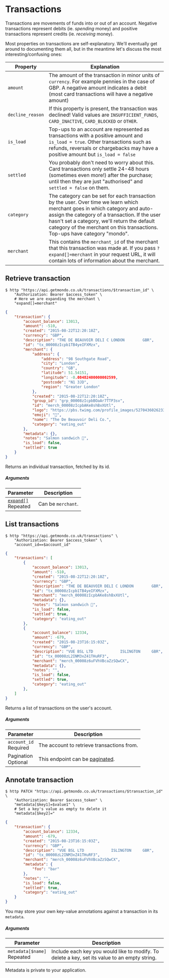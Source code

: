 # Transactions

Transactions are movements of funds into or out of an account. Negative transactions represent debits (ie. *spending* money) and positive transactions represent credits (ie. *receiving* money).


Most properties on transactions are self-explanatory. We'll eventually get around to documenting them all, but in the meantime
let's discuss the most interesting/confusing ones:

Property         | Explanation
---------------- | --------------
`amount`         | The amount of the transaction in minor units of `currency`. For example pennies in the case of GBP. A negative amount indicates a debit (most card transactions will have a negative amount)
`decline_reason` | If this property is present, the transaction was declined! Valid values are `INSUFFICIENT_FUNDS`, `CARD_INACTIVE`, `CARD_BLOCKED` or `OTHER`.
`is_load`        | Top-ups to an account are represented as transactions with a positive amount and `is_load = true`. Other transactions such as refunds, reversals or chargebacks may have a positive amount but `is_load = false`
`settled`        | You probably don't need to worry about this. Card transactions only settle 24-48 hours (sometimes even more!) after the purchase; until then they are just "authorised" and `settled = false` on them.
`category`       | The category can be set for each transaction by the user. Over time we learn which merchant goes in which category and auto-assign the category of a transaction. If the user hasn't set a category, we'll return the default category of the merchant on this transactions. Top-ups have category "mondo".
`merchant`       | This contains the `merchant_id` of the merchant that this transaction was made at. If you pass `?expand[]=merchant` in your request URL, it will contain lots of information about the merchant.

## Retrieve transaction

```shell
$ http "https://api.getmondo.co.uk/transactions/$transaction_id" \
    "Authorization: Bearer $access_token" \
    # Here we are expanding the merchant \
    "expand[]=merchant"
```

```json
{
    "transaction": {
        "account_balance": 13013,
        "amount": -510,
        "created": "2015-08-22T12:20:18Z",
        "currency": "GBP",
        "description": "THE DE BEAUVOIR DELI C LONDON        GBR",
        "id": "tx_00008zIcpb1TB4yeIFXMzx",
        "merchant": {
            "address": {
                "address": "98 Southgate Road",
                "city": "London",
                "country": "GB",
                "latitude": 51.54151,
                "longitude": -0.08482400000002599,
                "postcode": "N1 3JD",
                "region": "Greater London"
            },
            "created": "2015-08-22T12:20:18Z",
            "group_id": "grp_00008zIcpbBOaAr7TTP3sv",
            "id": "merch_00008zIcpbAKe8shBxXUtl",
            "logo": "https://pbs.twimg.com/profile_images/527043602623389696/68_SgUWJ.jpeg",
            "emoji": "🍞",
            "name": "The De Beauvoir Deli Co.",
            "category": "eating_out"
        },
        "metadata": {},
        "notes": "Salmon sandwich 🍞",
        "is_load": false,
        "settled": true
    }
}
```

Returns an individual transaction, fetched by its id.

##### Arguments

<span class="hide">Parameter</span> | <span class="hide">Description</span>
------------------------------------|--------------------------------------
[`expand[]`](#expanding-objects)<br><span class="label">Repeated</span>|Can be `merchant`.


## List transactions

```shell
$ http "https://api.getmondo.co.uk/transactions" \
    "Authorization: Bearer $access_token" \
    "account_id==$account_id"
```

```json
{
    "transactions": [
        {
            "account_balance": 13013,
            "amount": -510,
            "created": "2015-08-22T12:20:18Z",
            "currency": "GBP",
            "description": "THE DE BEAUVOIR DELI C LONDON        GBR",
            "id": "tx_00008zIcpb1TB4yeIFXMzx",
            "merchant": "merch_00008zIcpbAKe8shBxXUtl",
            "metadata": {},
            "notes": "Salmon sandwich 🍞",
            "is_load": false,
            "settled": true,
            "category": "eating_out"
        },
        {
            "account_balance": 12334,
            "amount": -679,
            "created": "2015-08-23T16:15:03Z",
            "currency": "GBP",
            "description": "VUE BSL LTD            ISLINGTON     GBR",
            "id": "tx_00008zL2INM3xZ41THuRF3",
            "merchant": "merch_00008z6uFVhVBcaZzSQwCX",
            "metadata": {},
            "notes": "",
            "is_load": false,
            "settled": true,
            "category": "eating_out"
        },
    ]
}
```

Returns a list of transactions on the user's account.

##### Arguments

<span class="hide">Parameter</span> | <span class="hide">Description</span>
------------------------------------|--------------------------------------
`account_id`<br><span class="label notice">Required</span>|The account to retrieve transactions from.
Pagination<br><span class="label">Optional</span>|This endpoint can be [paginated](#pagination).

## Annotate transaction

```shell
$ http PATCH "https://api.getmondo.co.uk/transactions/$transaction_id" \
    "Authorization: Bearer $access_token" \
    "metadata[$key1]=$value1" \
    # Set a key's value as empty to delete it
    "metadata[$key2]="
```

```json
{
    "transaction": {
        "account_balance": 12334,
        "amount": -679,
        "created": "2015-08-23T16:15:03Z",
        "currency": "GBP",
        "description": "VUE BSL LTD            ISLINGTON     GBR",
        "id": "tx_00008zL2INM3xZ41THuRF3",
        "merchant": "merch_00008z6uFVhVBcaZzSQwCX",
        "metadata": {
            "foo": "bar"
        },
        "notes": "",
        "is_load": false,
        "settled": true,
        "category": "eating_out"
    }
}
```

You may store your own key-value annotations against a transaction in its `metadata`.

##### Arguments

<span class="hide">Parameter</span> | <span class="hide">Description</span>
------------------------------------|--------------------------------------
`metadata[$name]`<br><span class="label">Repeated</span>|Include each key you would like to modify. To delete a key, set its value to an empty string.|

<aside class="notice">
Metadata is private to your application.
</aside>
